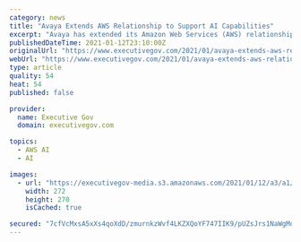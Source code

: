```yaml
---
category: news
title: "Avaya Extends AWS Relationship to Support AI Capabilities"
excerpt: "Avaya has extended its Amazon Web Services (AWS) relationship, to expand artificial intelligence (AI)-powered customer experience capabilities for Avaya OneCloud CCaaS customers, Avaya reported on Tuesday."
publishedDateTime: 2021-01-12T23:10:00Z
originalUrl: "https://www.executivegov.com/2021/01/avaya-extends-aws-relationship-to-support-ai-capabilities/"
webUrl: "https://www.executivegov.com/2021/01/avaya-extends-aws-relationship-to-support-ai-capabilities/"
type: article
quality: 54
heat: 54
published: false

provider:
  name: Executive Gov
  domain: executivegov.com

topics:
  - AWS AI
  - AI

images:
  - url: "https://executivegov-media.s3.amazonaws.com/2021/01/12/a3/a1/c0/07/55/4b/80/54/avaya_20201120.png"
    width: 272
    height: 270
    isCached: true

secured: "7cfVcMxsA5xXs4qoXdD/zmurnkzWvf4LKZXQoYF747IIK9/pUZsJrs1NaWgMoHkfr/tr6bRgRKPzqP9TUy3HljBHbW2QLyAQeiK/ybD4l3tubBNX7/arUeawAstlmJhDsb+jpQ0R08rQEJ/OIPLG2/4NJnGi7oUP6ySScDPhevhyaTEXxgKUfnf52TZU8BdNa++qMaF72ieT+lRaktFVbgrcuY2BXyHfN4B207O82704rhtvg9aj71TPNkRL9I5S3L+CWEBx1wPSnAKtUKK3uDHGYPSTna+LFqfDjNVcR1sehQ40DHnBs+FtjedFICwDRHNKDTCSGt0mgCzAki1yfY7CGO5NEx2qJEJ4Z771+3s=;RrywrMdSMuYZ2EptaGuyLA=="
---
```


